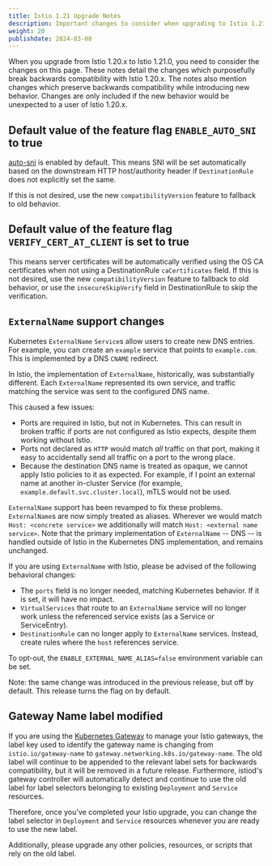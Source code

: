 ```yaml
---
title: Istio 1.21 Upgrade Notes
description: Important changes to consider when upgrading to Istio 1.21.x.
weight: 20
publishdate: 2024-03-08
---
```


When you upgrade from Istio 1.20.x to Istio 1.21.0, you need to consider the changes on this page.
These notes detail the changes which purposefully break backwards compatibility with Istio 1.20.x.
The notes also mention changes which preserve backwards compatibility while introducing new behavior.
Changes are only included if the new behavior would be unexpected to a user of Istio 1.20.x.

## Default value of the feature flag `ENABLE_AUTO_SNI` to true

[auto-sni](https://www.envoyproxy.io/docs/envoy/latest/api-v3/config/core/v3/protocol.proto#envoy-v3-api-field-config-core-v3-upstreamhttpprotocoloptions-auto-sni)
is enabled by default. This means SNI will be set automatically based on the downstream HTTP host/authority header if `DestinationRule` does not explicitly set the same.

If this is not desired, use the new `compatibilityVersion` feature to fallback to old behavior.

## Default value of the feature flag `VERIFY_CERT_AT_CLIENT` is set to true

This means server certificates will be automatically verified using the OS CA certificates when not using a DestinationRule `caCertificates` field.
If this is not desired, use the new `compatibilityVersion` feature to fallback to old behavior, or use the `insecureSkipVerify`
field in DestinationRule to skip the verification.

## `ExternalName` support changes

Kubernetes `ExternalName` `Service`s allow users to create new DNS entries. For example, you can create an `example` service
that points to `example.com`. This is implemented by a DNS `CNAME` redirect.

In Istio, the implementation of `ExternalName`, historically, was substantially different. Each `ExternalName` represented its own
service, and traffic matching the service was sent to the configured DNS name.

This caused a few issues:
* Ports are required in Istio, but not in Kubernetes. This can result in broken traffic if ports are not configured as Istio expects, despite them working without Istio.
* Ports not declared as `HTTP` would match *all* traffic on that port, making it easy to accidentally send all traffic on a port to the wrong place.
* Because the destination DNS name is treated as opaque, we cannot apply Istio policies to it as expected. For example, if I point
  an external name at another in-cluster Service (for example, `example.default.svc.cluster.local`), mTLS would not be used.

`ExternalName` support has been revamped to fix these problems. `ExternalName`s are now simply treated as aliases.
Wherever we would match `Host: <concrete service>` we additionally will match `Host: <external name service>`.
Note that the primary implementation of `ExternalName` -- DNS -- is handled outside of Istio in the Kubernetes DNS implementation, and remains unchanged.

If you are using `ExternalName` with Istio, please be advised of the following behavioral changes:
* The `ports` field is no longer needed, matching Kubernetes behavior. If it is set, it will have no impact.
* `VirtualServices` that route to an `ExternalName` service will no longer work unless the referenced service exists (as a Service or ServiceEntry).
* `DestinationRule` can no longer apply to `ExternalName` services. Instead, create rules where the `host` references service.

To opt-out, the `ENABLE_EXTERNAL_NAME_ALIAS=false` environment variable can be set.

Note: the same change was introduced in the previous release, but off by default. This release turns the flag on by default.

## Gateway Name label modified

If you are using the [Kubernetes Gateway](https://gateway-api.sigs.k8s.io/references/spec/#gateway.networking.k8s.io%2fv1.Gateway)
to manage your Istio gateways, the label key used to identify the
gateway name is changing from `istio.io/gateway-name` to
`gateway.networking.k8s.io/gateway-name`.
The old label will continue to be appended to the relevant label sets
for backwards compatibility, but it will be removed in a future
release.
Furthermore, istiod's gateway controller will automatically detect
and continue to use the old label for label selectors belonging
to existing `Deployment` and `Service` resources.

Therefore, once you've completed your Istio upgrade, you can change the label selector in `Deployment` and `Service` resources whenever you are ready to use the new label.

Additionally, please upgrade any other policies, resources, or scripts that rely on the old label.
